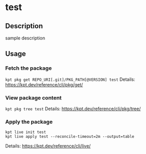 # test

## Description
sample description

## Usage

### Fetch the package
`kpt pkg get REPO_URI[.git]/PKG_PATH[@VERSION] test`
Details: https://kpt.dev/reference/cli/pkg/get/

### View package content
`kpt pkg tree test`
Details: https://kpt.dev/reference/cli/pkg/tree/

### Apply the package
```
kpt live init test
kpt live apply test --reconcile-timeout=2m --output=table
```
Details: https://kpt.dev/reference/cli/live/
